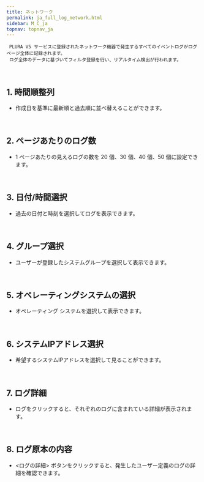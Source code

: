 ```yaml
---
title: ネットワーク
permalink: ja_full_log_network.html
sidebar: M_C_ja
topnav: topnav_ja
---
```


     PLURA V5 サービスに登録されたネットワーク機器で発生するすべてのイベントログがログページ全体に記録されます。
     ログ全体のデータに基づいてフィルタ登録を行い、リアルタイム検出が行われます。

 
<br />

## 1. 時間順整列
- 作成日を基準に最新順と過去順に並べ替えることができます。

<!-- [![image](/docs/images/Manual/common/full_log/network/1.png){: width="800" }](/docs/images/Manual/common/full_log/network/1.png){: target="_blank"}--> 

<br />

## 2. ページあたりのログ数
-  1 ページあたりの見えるログの数を 20 個、30 個、40 個、50 個に設定できます。

<!-- [![image](/docs/images/Manual/common/full_log/network/2.png){: width="800" }](/docs/images/Manual/common/full_log/network/2.png){: target="_blank"}-->  

<br />

## 3. 日付/時間選択
- 過去の日付と時刻を選択してログを表示できます。

<!-- [![image](/docs/images/Manual/common/full_log/network/3.png){: width="800" }](/docs/images/Manual/common/full_log/network/3.png){: target="_blank"}-->  

<br />

## 4. グループ選択
- ユーザーが登録したシステムグループを選択して表示できます。

<!-- [![image](/docs/images/Manual/common/full_log/network/4.png){: width="800" }](/docs/images/Manual/common/full_log/network/4.png){: target="_blank"}-->  

<br />

## 5. オペレーティングシステムの選択
-  オペレーティング システムを選択して表示できます。

<!-- [![image](/docs/images/Manual/common/full_log/network/5.png){: width="800" }](/docs/images/Manual/common/full_log/network/5.png){: target="_blank"}-->  

<br />

## 6. システムIPアドレス選択
- 希望するシステムIPアドレスを選択して見ることができます。

<!-- [![image](/docs/images/Manual/common/full_log/network/6.png){: width="800" }](/docs/images/Manual/common/full_log/network/6.png){: target="_blank"}-->  

<br />

## 7. ログ詳細
- ログをクリックすると、それぞれのログに含まれている詳細が表示されます。

<!-- [![image](/docs/images/Manual/common/full_log/network/7.png){: width="800" }](/docs/images/Manual/common/full_log/network/7.png){: target="_blank"}-->  

<br />

## 8. ログ原本の内容
- <ログの詳細> ボタンをクリックすると、発生したユーザー定義のログの詳細を確認できます。

<!-- [![image](/docs/images/Manual/common/full_log/network/8.png){: width="800" }](/docs/images/Manual/common/full_log/network/8.png){: target="_blank"}--> 
